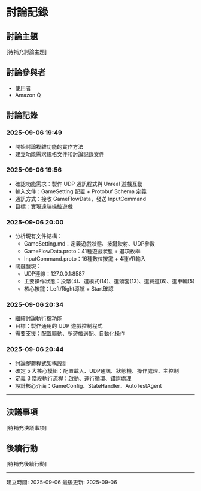 # 討論記錄

## 討論主題
[待補充討論主題]

## 討論參與者
- 使用者
- Amazon Q

## 討論記錄

### 2025-09-06 19:49
- 開始討論複雜功能的實作方法
- 建立功能需求規格文件和討論記錄文件

### 2025-09-06 19:56
- 確認功能需求：製作 UDP 通訊程式與 Unreal 遊戲互動
- 輸入文件：GameSetting 配置 + Protobuf Schema 定義
- 通訊方式：接收 GameFlowData，發送 InputCommand
- 目標：實現遠端操控遊戲

### 2025-09-06 20:00
- 分析現有文件結構：
  - GameSetting.md：定義遊戲狀態、按鍵映射、UDP參數
  - GameFlowData.proto：41種遊戲狀態 + 選項枚舉
  - InputCommand.proto：16種數位按鍵 + 4種VR輸入
- 關鍵發現：
  - UDP連線：127.0.0.1:8587
  - 主要操作狀態：投幣(4)、選模式(14)、選頭套(13)、選賽道(6)、選車輛(5)
  - 核心按鍵：Left/Right導航 + Start確認

### 2025-09-06 20:34
- 繼續討論執行檔功能
- 目標：製作通用的 UDP 遊戲控制程式
- 需要支援：配置驅動、多遊戲適配、自動化操作

### 2025-09-06 20:44
- 討論整體程式架構設計
- 確定 5 大核心模組：配置載入、UDP通訊、狀態機、操作處理、主控制
- 定義 3 階段執行流程：啟動、運行循環、錯誤處理
- 設計核心介面：GameConfig、StateHandler、AutoTestAgent

---

## 決議事項
[待補充決議事項]

## 後續行動
[待補充後續行動]

---
建立時間: 2025-09-06
最後更新: 2025-09-06

